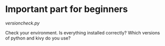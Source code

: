 # Important part for beginners

*versioncheck.py*

Check your environment. Is everything installed correctly? Which versions of python and kivy do you use?
